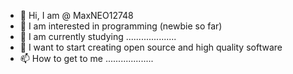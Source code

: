 - 👋 Hi, I am @ MaxNEO12748
- 👀 I am interested in programming (newbie so far)
- 🌱 I am currently studying ....................
- 💞️ I want to start creating open source and high quality software
- 📫 How to get to me ...................

<!---
MaxNEO12748/MaxNEO12748 is a ✨ special ✨ repository because its `README.md` (this file) appears on your GitHub profile.
You can click the Preview link to take a look at your changes.
--->

